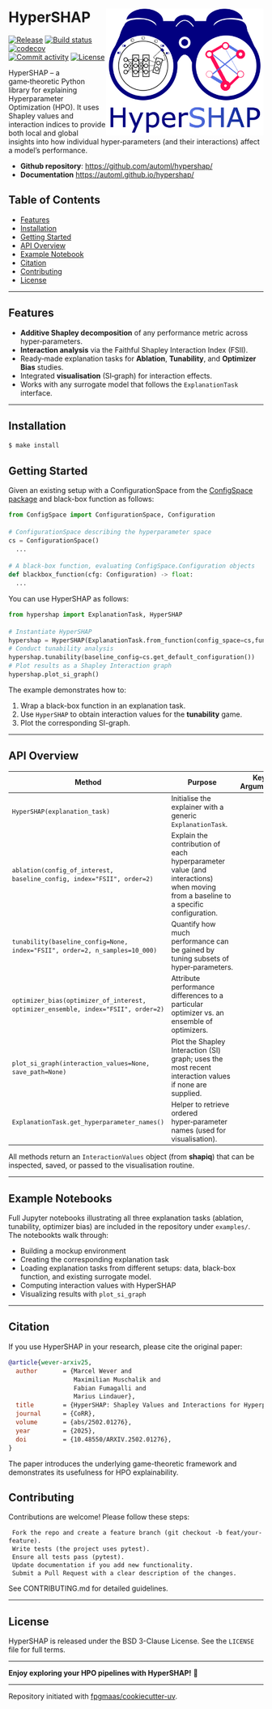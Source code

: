 # HyperSHAP <img src="https://raw.githubusercontent.com/automl/hypershap/main/docs/source/_static/logo/hypershap-logo.png" alt="HyperSHAP Logo" align="right" height="250px"/>

[![Release](https://img.shields.io/github/v/release/automl/HyperSHAP)](https://img.shields.io/github/v/release/automl/hypershap)
[![Build status](https://img.shields.io/github/actions/workflow/status/automl/HyperSHAP/main.yml?branch=main)](https://github.com/automl/HyperSHAP/actions/workflows/main.yml?query=branch%3Amain)
[![codecov](https://codecov.io/gh/automl/HyperSHAP/branch/main/graph/badge.svg)](https://codecov.io/gh/automl/HyperSHAP)
[![Commit activity](https://img.shields.io/github/commit-activity/m/automl/HyperSHAP)](https://img.shields.io/github/commit-activity/m/automl/HyperSHAP)
[![License](https://img.shields.io/github/license/automl/HyperSHAP)](https://img.shields.io/github/license/automl/HyperSHAP)

HyperSHAP – a game‑theoretic Python library for explaining Hyperparameter Optimization (HPO). It uses Shapley values and interaction indices to provide both local and global insights into how individual hyper‑parameters (and their interactions) affect a model’s performance.

- **Github repository**: <https://github.com/automl/hypershap/>
- **Documentation** <https://automl.github.io/hypershap/>


## Table of Contents
- [Features](#features)
- [Installation](#installation)
- [Getting Started](#getting-started)
- [API Overview](#api-overview)
- [Example Notebook](#example-notebook)
- [Citation](#citation)
- [Contributing](#contributing)
- [License](#license)

---

## Features
- **Additive Shapley decomposition** of any performance metric across hyper‑parameters.
- **Interaction analysis** via the Faithful Shapley Interaction Index (FSII).
- Ready‑made explanation tasks for **Ablation**, **Tunability**, and **Optimizer Bias** studies.
- Integrated **visualisation** (SI‑graph) for interaction effects.
- Works with any surrogate model that follows the `ExplanationTask` interface.

---

## Installation

```sh
$ make install
```

## Getting Started
Given an existing setup with a ConfigurationSpace from the [ConfigSpace package](https://github.com/automl/ConfigSpace) and black-box function as follows:
```Python
from ConfigSpace import ConfigurationSpace, Configuration

# ConfigurationSpace describing the hyperparameter space
cs = ConfigurationSpace()
  ...

# A black-box function, evaluating ConfigSpace.Configuration objects
def blackbox_function(cfg: Configuration) -> float:
  ...
```

You can use HyperSHAP as follows:
```Python
from hypershap import ExplanationTask, HyperSHAP

# Instantiate HyperSHAP
hypershap = HyperSHAP(ExplanationTask.from_function(config_space=cs,function=blackbox_function))
# Conduct tunability analysis
hypershap.tunability(baseline_config=cs.get_default_configuration())
# Plot results as a Shapley Interaction graph
hypershap.plot_si_graph()
```

The example demonstrates how to:
1. Wrap a black-box function in an explanation task.
2. Use `HyperSHAP` to obtain interaction values for the **tunability** game.
3. Plot the corresponding SI-graph.

---

## API Overview

| Method | Purpose | Key Arguments |
|--------|---------|---------------|
| `HyperSHAP(explanation_task)` | Initialise the explainer with a generic `ExplanationTask`. |
| `ablation(config_of_interest, baseline_config, index="FSII", order=2)` | Explain the contribution of each hyperparameter value (and interactions) when moving from a baseline to a specific configuration. |
| `tunability(baseline_config=None, index="FSII", order=2, n_samples=10_000)` | Quantify how much performance can be gained by tuning subsets of hyper‑parameters. |
| `optimizer_bias(optimizer_of_interest, optimizer_ensemble, index="FSII", order=2)` | Attribute performance differences to a particular optimizer vs. an ensemble of optimizers. |
| `plot_si_graph(interaction_values=None, save_path=None)` | Plot the Shapley Interaction (SI) graph; uses the most recent interaction values if none are supplied. |
| `ExplanationTask.get_hyperparameter_names()` | Helper to retrieve ordered hyper‑parameter names (used for visualisation). |

All methods return an `InteractionValues` object (from **shapiq**) that can be inspected, saved, or passed to the visualisation routine.

---

## Example Notebooks
Full Jupyter notebooks illustrating all three explanation tasks (ablation, tunability, optimizer bias) are included in the repository under `examples/`. The notebookts walk through:

- Building a mockup environment
- Creating the corresponding explanation task
- Loading explanation tasks from different setups: data, black-box function, and existing surrogate model.
- Computing interaction values with HyperSHAP
- Visualizing results with `plot_si_graph`

---

## Citation
If you use HyperSHAP in your research, please cite the original paper:

```bibtex
@article{wever-arxiv25,
  author       = {Marcel Wever and
                  Maximilian Muschalik and
                  Fabian Fumagalli and
                  Marius Lindauer},
  title        = {HyperSHAP: Shapley Values and Interactions for Hyperparameter Importance},
  journal      = {CoRR},
  volume       = {abs/2502.01276},
  year         = {2025},
  doi          = {10.48550/ARXIV.2502.01276},
}
```

The paper introduces the underlying game-theoretic framework and demonstrates its usefulness for HPO explainability.

## Contributing

Contributions are welcome! Please follow these steps:

     Fork the repo and create a feature branch (git checkout -b feat/your-feature).
     Write tests (the project uses pytest).
     Ensure all tests pass (pytest).
     Update documentation if you add new functionality.
     Submit a Pull Request with a clear description of the changes.


See CONTRIBUTING.md for detailed guidelines.

---

## License
HyperSHAP is released under the BSD 3-Clause License. See the `LICENSE` file for full terms.

---

**Enjoy exploring your HPO pipelines with HyperSHAP!** 🎉

---
Repository initiated with [fpgmaas/cookiecutter-uv](https://github.com/fpgmaas/cookiecutter-uv).
